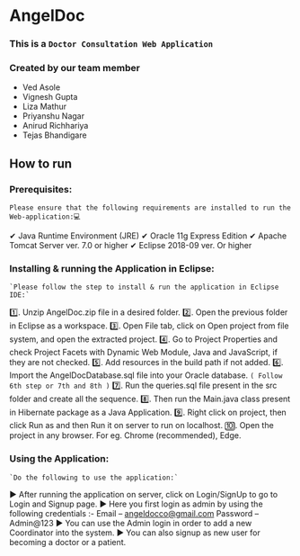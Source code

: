 # AngelDoc

### This is a `Doctor Consultation Web Application`

### Created by our team member 
<ul>
  <li>Ved Asole</li>
  <li>Vignesh Gupta</li>
  <li>Liza Mathur</li>
  <li>Priyanshu Nagar</li>
  <li>Anirud Richhariya</li>
  <li>Tejas Bhandigare</li>
</ul>


## How to run

### Prerequisites: 
 `Please ensure that the following requirements are installed to run the Web-application:💻`
 
  ✔	Java Runtime Environment (JRE)
  ✔	Oracle 11g Express Edition
  ✔	Apache Tomcat Server ver. 7.0 or higher
  ✔	Eclipse 2018-09 ver. Or higher

### Installing & running the Application in Eclipse:
 	`Please follow the step to install & run the application in Eclipse IDE:`

  1️⃣. Unzip AngelDoc.zip file in a desired folder.
  2️⃣.	Open the previous folder in Eclipse as a workspace.
  3️⃣.	Open File tab, click on Open project from file system, and open the extracted project.
  4️⃣.	Go to Project Properties and check Project Facets with Dynamic Web Module, Java and JavaScript, if they are not checked.
  5️⃣.	Add resources in the build path if not added.
  6️⃣.	Import the AngelDocDatabase.sql file into your Oracle database.
      `( Follow 6th step or 7th and 8th )`
  7️⃣.	Run the queries.sql file present in the src folder and create all the sequence.
  8️⃣.	Then run the Main.java class present in Hibernate package as a Java Application.
  9️⃣.	Right click on project, then click Run as and then Run it on server to run on localhost.
  🔟.	Open the project in any browser. For eg. Chrome (recommended), Edge.

### Using the Application:
 	`Do the following to use the application:`

  ▶	After running the application on server, click on Login/SignUp to go to Login and Signup page.
  ▶	Here you first login as admin by using the following credentials :-
      Email – angeldocco@gmail.com
      Password – Admin@123 
  ▶ You can use the Admin login in order to add a new Coordinator into the system. 
  ▶ You can also signup as new user for becoming a doctor or a patient. 
